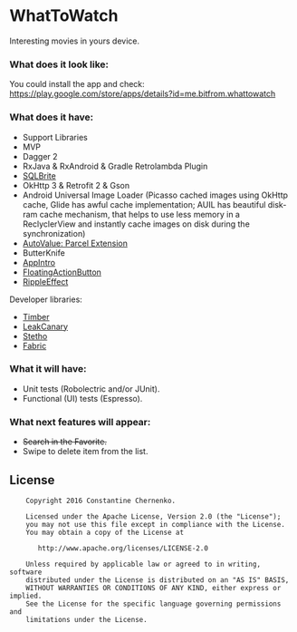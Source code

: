 # WhatToWatch
Interesting movies in yours device.

### What does it look like:

You could install the app and check:
https://play.google.com/store/apps/details?id=me.bitfrom.whattowatch

### What does it have:

* Support Libraries
* MVP
* Dagger 2
* RxJava & RxAndroid & Gradle Retrolambda Plugin
* [SQLBrite](https://github.com/square/sqlbrite)
* OkHttp 3 & Retrofit 2 & Gson
* Android Universal Image Loader (Picasso cached images using OkHttp cache, Glide has awful cache
    implementation; AUIL has beautiful disk-ram cache mechanism, that helps to use less memory in
    a ReclyclerView and instantly cache images on disk during the synchronization)
* [AutoValue: Parcel Extension](https://github.com/rharter/auto-value-parcel)
* ButterKnife
* [AppIntro](https://github.com/PaoloRotolo/AppIntro)
* [FloatingActionButton](https://github.com/futuresimple/android-floating-action-button)
* [RippleEffect](https://github.com/traex/RippleEffect)

Developer libraries:
* [Timber](https://github.com/JakeWharton/timber)
* [LeakCanary](https://github.com/square/leakcanary)
* [Stetho](http://facebook.github.io/stetho/)
* [Fabric](https://fabric.io)

### What it will have:
* Unit tests (Robolectric and/or JUnit).
* Functional (UI) tests (Espresso).

### What next features will appear:
* ~~Search in the Favorite.~~
* Swipe to delete item from the list.

## License

```
    Copyright 2016 Constantine Chernenko.

    Licensed under the Apache License, Version 2.0 (the "License");
    you may not use this file except in compliance with the License.
    You may obtain a copy of the License at

       http://www.apache.org/licenses/LICENSE-2.0

    Unless required by applicable law or agreed to in writing, software
    distributed under the License is distributed on an "AS IS" BASIS,
    WITHOUT WARRANTIES OR CONDITIONS OF ANY KIND, either express or implied.
    See the License for the specific language governing permissions and
    limitations under the License.
```
